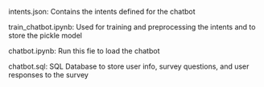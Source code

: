 intents.json: Contains the intents defined for the chatbot

train_chatbot.ipynb: Used for training and preprocessing the intents and to store the pickle model

chatbot.ipynb: Run this fie to load the chatbot

chatbot.sql: SQL Database to store user info, survey questions, and user responses to the survey
